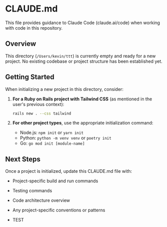 # CLAUDE.md

This file provides guidance to Claude Code (claude.ai/code) when working with code in this repository.

## Overview

This directory (`/Users/kevin/ttt`) is currently empty and ready for a new project. No existing codebase or project structure has been established yet.

## Getting Started

When initializing a new project in this directory, consider:

1. **For a Ruby on Rails project with Tailwind CSS** (as mentioned in the user's previous context):
   ```bash
   rails new . --css tailwind
   ```

2. **For other project types**, use the appropriate initialization command:
   - Node.js: `npm init` or `yarn init`
   - Python: `python -m venv venv` or `poetry init`
   - Go: `go mod init [module-name]`

## Next Steps

Once a project is initialized, update this CLAUDE.md file with:
- Project-specific build and run commands
- Testing commands
- Code architecture overview
- Any project-specific conventions or patterns


- TEST
